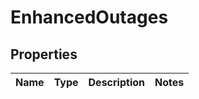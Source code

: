 # EnhancedOutages

## Properties
Name | Type | Description | Notes
------------ | ------------- | ------------- | -------------
